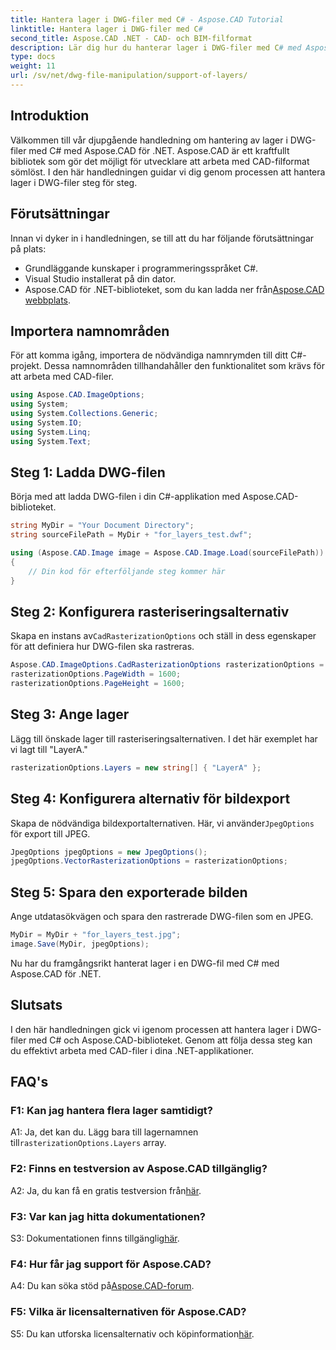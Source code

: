 ```yaml
---
title: Hantera lager i DWG-filer med C# - Aspose.CAD Tutorial
linktitle: Hantera lager i DWG-filer med C#
second_title: Aspose.CAD .NET - CAD- och BIM-filformat
description: Lär dig hur du hanterar lager i DWG-filer med C# med Aspose.CAD för .NET. Steg-för-steg-guide för effektiv CAD-filhantering.
type: docs
weight: 11
url: /sv/net/dwg-file-manipulation/support-of-layers/
---
```

## Introduktion

Välkommen till vår djupgående handledning om hantering av lager i DWG-filer med C# med Aspose.CAD för .NET. Aspose.CAD är ett kraftfullt bibliotek som gör det möjligt för utvecklare att arbeta med CAD-filformat sömlöst. I den här handledningen guidar vi dig genom processen att hantera lager i DWG-filer steg för steg.

## Förutsättningar

Innan vi dyker in i handledningen, se till att du har följande förutsättningar på plats:

- Grundläggande kunskaper i programmeringsspråket C#.
- Visual Studio installerat på din dator.
-  Aspose.CAD för .NET-biblioteket, som du kan ladda ner från[Aspose.CAD webbplats](https://releases.aspose.com/cad/net/).

## Importera namnområden

För att komma igång, importera de nödvändiga namnrymden till ditt C#-projekt. Dessa namnområden tillhandahåller den funktionalitet som krävs för att arbeta med CAD-filer.

```csharp
using Aspose.CAD.ImageOptions;
using System;
using System.Collections.Generic;
using System.IO;
using System.Linq;
using System.Text;
```

## Steg 1: Ladda DWG-filen

Börja med att ladda DWG-filen i din C#-applikation med Aspose.CAD-biblioteket.

```csharp
string MyDir = "Your Document Directory";
string sourceFilePath = MyDir + "for_layers_test.dwf";

using (Aspose.CAD.Image image = Aspose.CAD.Image.Load(sourceFilePath))
{
    // Din kod för efterföljande steg kommer här
}
```

## Steg 2: Konfigurera rasteriseringsalternativ

 Skapa en instans av`CadRasterizationOptions` och ställ in dess egenskaper för att definiera hur DWG-filen ska rastreras.

```csharp
Aspose.CAD.ImageOptions.CadRasterizationOptions rasterizationOptions = new Aspose.CAD.ImageOptions.CadRasterizationOptions();
rasterizationOptions.PageWidth = 1600;
rasterizationOptions.PageHeight = 1600;
```

## Steg 3: Ange lager

Lägg till önskade lager till rasteriseringsalternativen. I det här exemplet har vi lagt till "LayerA."

```csharp
rasterizationOptions.Layers = new string[] { "LayerA" };
```

## Steg 4: Konfigurera alternativ för bildexport

 Skapa de nödvändiga bildexportalternativen. Här, vi använder`JpegOptions` för export till JPEG.

```csharp
JpegOptions jpegOptions = new JpegOptions();
jpegOptions.VectorRasterizationOptions = rasterizationOptions;
```

## Steg 5: Spara den exporterade bilden

Ange utdatasökvägen och spara den rastrerade DWG-filen som en JPEG.

```csharp
MyDir = MyDir + "for_layers_test.jpg";
image.Save(MyDir, jpegOptions);
```

Nu har du framgångsrikt hanterat lager i en DWG-fil med C# med Aspose.CAD för .NET.

## Slutsats

I den här handledningen gick vi igenom processen att hantera lager i DWG-filer med C# och Aspose.CAD-biblioteket. Genom att följa dessa steg kan du effektivt arbeta med CAD-filer i dina .NET-applikationer.

## FAQ's

### F1: Kan jag hantera flera lager samtidigt?

 A1: Ja, det kan du. Lägg bara till lagernamnen till`rasterizationOptions.Layers` array.

### F2: Finns en testversion av Aspose.CAD tillgänglig?

 A2: Ja, du kan få en gratis testversion från[här](https://releases.aspose.com/).

### F3: Var kan jag hitta dokumentationen?

 S3: Dokumentationen finns tillgänglig[här](https://reference.aspose.com/cad/net/).

### F4: Hur får jag support för Aspose.CAD?

 A4: Du kan söka stöd på[Aspose.CAD-forum](https://forum.aspose.com/c/cad/19).

### F5: Vilka är licensalternativen för Aspose.CAD?

 S5: Du kan utforska licensalternativ och köpinformation[här](https://purchase.aspose.com/buy).